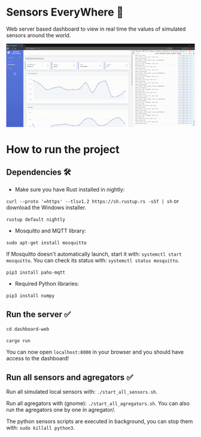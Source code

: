 # Sensors EveryWhere 🚀

Web server based dashboard to view in real time the values of simulated sensors around the world.

![](doc/SEW.gif)

# How to run the project

## Dependencies 🛠

- Make sure you have Rust installed in nightly:

`curl --proto '=https' --tlsv1.2 https://sh.rustup.rs -sSf | sh` or download the Windows installer.

`rustup default nightly`

- Mosquitto and MQTT library:
 
`sudo apt-get install mosquitto`
 
 If Mosquitto doesn't automatically launch, start it with: `systemctl start mosquitto`. You can check its status with: `systemctl status mosquitto`.
 
`pip3 install paho-mqtt`

- Required Python libraries:

`pip3 install numpy`

## Run the server ✅

`cd dashboard-web`

`cargo run`

You can now open `localhost:8000` in your browser and you should have access to the dashboard!

## Run all sensors and agregators ✅

Run all simulated local sensors with: `./start_all_sensors.sh`.

Run all agregators with (gnome): `./start_all_agregators.sh`. You can also run the agregators one by one in agregator/.

The python sensors scripts are executed in background, you can stop them with: `sudo killall python3`.
